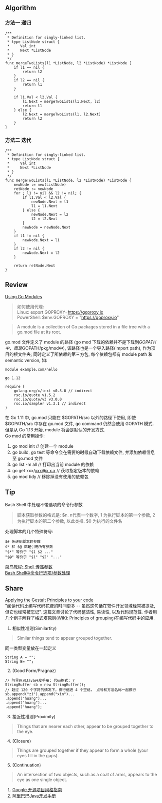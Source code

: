 ## Algorithm
### 方法一 递归
```
/**
 * Definition for singly-linked list.
 * type ListNode struct {
 *     Val int
 *     Next *ListNode
 * }
 */
func mergeTwoLists(l1 *ListNode, l2 *ListNode) *ListNode {
    if l1 == nil {
        return l2
    }
    if l2 == nil {
        return l1
    }
    
    if l1.Val < l2.Val {
        l1.Next = mergeTwoLists(l1.Next, l2)
        return l1
    } else {
        l2.Next = mergeTwoLists(l1, l2.Next)
        return l2
    }
}
```
### 方法二 迭代
```
/**
 * Definition for singly-linked list.
 * type ListNode struct {
 *     Val int
 *     Next *ListNode
 * }
 */
func mergeTwoLists(l1 *ListNode, l2 *ListNode) *ListNode {
    newNode := new(ListNode)
    retNode := newNode
    for ; l1 != nil && l2 != nil; {
        if l1.Val < l2.Val {
            newNode.Next = l1
            l1 = l1.Next
        } else {
            newNode.Next = l2
            l2 = l2.Next
        }
        newNode = newNode.Next
    }
    if l1 != nil {
        newNode.Next = l1
    }
    if l2 != nil {
        newNode.Next = l2
    }
    
    return retNode.Next
}
```
## Review
[Using Go Modules](https://blog.golang.org/using-go-modules)  

> 如何使用代理:  
Linux: export GOPROXY=https://goproxy.io  
PowerShell: $env:GOPROXY = "https://goproxy.io"

> A module is a collection of Go packages stored in a file tree with a go.mod file at its root.  

go.mod 文件定义了 module 的路径 (go mod 下载的依赖并不是下载到$GOPATH中，而是$GOPATH/pkg/mod中), 该路径也是一个导入路径(import path), 作为项目的根文件夹; 同时定义了所依赖的第三方包, 每个依赖包都有 module path 和 semantic version, 如:
```
module example.com/hello

go 1.12

require (
    golang.org/x/text v0.3.0 // indirect
    rsc.io/quote v1.5.2
    rsc.io/quote/v3 v3.0.0
    rsc.io/sampler v1.3.1 // indirect
)
```
在 Go 1.11 中, go.mod 只能在 $GOPATH/src 以外的路径下使用, 即使 $GOPATH/src 中存在 go.mod 文件, go command 仍然会使用 GOPATH 模式. 但是从 Go 1.13 开始, module 将会是默认的开发方式.  
Go mod 的常用操作:
1. go mod init // 创建一个 module
2. go build, go test 等命令会在需要的时候自动下载依赖文件, 并添加依赖信息至 go.mod 文件
3. go list -m all // 打印出当前 module 的依赖
4. go get xxx/xxx@x.x.x // 获取指定版本的依赖
5. go mod tidy // 移除掉没有使用的依赖包


## Tip
Bash Shell 中处理不带选项的命令行参数  
> 脚本获取参数的格式是: $n. n代表一个数字, 1 为执行脚本的第一个参数, 2 为执行脚本的第二个参数, 以此类推. $0 为执行的文件名  

处理脚本的几个特殊符号:  
```
$# 传递到脚本的参数
$* 和 $@ 都是引用所有参数
"$*" 等价于 "$1 $2 ..."
"$@" 等价于 "$1" "$2" "..."
```
[菜鸟教程: Shell 传递参数](https://www.runoob.com/linux/linux-shell-passing-arguments.html)  
[Bash Shell中命令行选项/参数处理](https://www.cnblogs.com/FrankTan/archive/2010/03/01/1634516.html)
## Share
[Applying the Gestalt Principles to your code](https://yetanotherchris.dev/clean-code/gestalt-principles/)  
"阅读代码比编写代码花费的时间更多 -- 虽然这句话在软件开发领域经常被提及, 但它也经常被忘记". 这篇文章讨论了代码整洁性, 易读性, 以及代码规范性. 作者用几个例子解释了[格式塔原则](https://zh.wikipedia.org/wiki/%E6%A0%BC%E5%BC%8F%E5%A1%94%E5%AD%A6%E6%B4%BE)[\(WiKi: Principles of grouping\)](https://en.wikipedia.org/wiki/Principles_of_grouping)在编写代码中的应用. 
1. 相似性准则(Similartity)
> Similar things tend to appear grouped together.  

同一类型变量放在一起定义
```
String A = "";
String B= "";
```
2. (Good Form/Pragnaz)

> 
```
// 阿里巴巴Java开发手册: 代码格式: 7
StringBuffer sb = new StringBuffer();
// 超过 120 个字符的情况下，换行缩进 4 个空格， 点号和方法名称一起换行
sb.append("zi").append("xin")...
.append("huang")...
.append("huang")...
.append("huang");
```
3. 接近性准则(Proximity)
> Things that are nearer each other, appear to be grouped together to the eye.
4. (Closure)
> Things are grouped together if they appear to form a whole (your eyes fill in the gaps).
5. (Continuation)
> An intersection of two objects, such as a coat of arms, appears to the eye as one single object.

1. [Google 开源项目风格指南](https://zh-google-styleguide.readthedocs.io/en/latest/contents/)
2. [阿里巴巴Java开发手册](https://github.com/alibaba/p3c/blob/master/%E9%98%BF%E9%87%8C%E5%B7%B4%E5%B7%B4Java%E5%BC%80%E5%8F%91%E6%89%8B%E5%86%8C%EF%BC%88%E8%AF%A6%E5%B0%BD%E7%89%88%EF%BC%89.pdf)